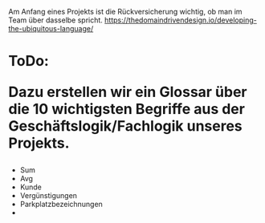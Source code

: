Am Anfang eines Projekts ist die Rückversicherung wichtig, 
ob man im Team über dasselbe spricht.
https://thedomaindrivendesign.io/developing-the-ubiquitous-language/

<h1>ToDo:

Dazu erstellen wir ein Glossar über die 10 wichtigsten Begriffe aus der Geschäftslogik/Fachlogik unseres Projekts. </h1> 

- Sum
- Avg
- Kunde
- Vergünstigungen
- Parkplatzbezeichnungen
- 